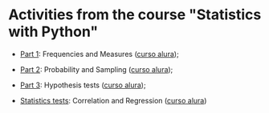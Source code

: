 # Activities from the course "Statistics with Python"

 - [Part 1](./part-1/): Frequencies and Measures ([curso alura](https://www.alura.com.br/curso-online-estatistica-distribuicoes-e-medidas));

 - [Part 2](./part-2/): Probability and Sampling ([curso alura](https://www.alura.com.br/curso-online-estatistica-probabilidade-e-amostragem));

 - [Part 3](./part-3/): Hypothesis tests ([curso alura](https://www.alura.com.br/curso-online-estatistica-testes-hipotestes));

 - [Statistics tests](./statistics-tests/): Correlation and Regression ([curso alura](https://www.alura.com.br/curso-online-estatistica-correlacao-regressao))
